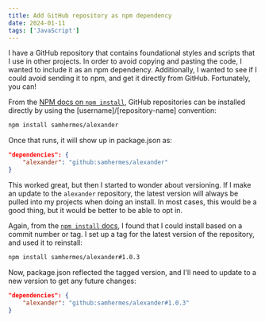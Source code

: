 ```yaml
---
title: Add GitHub repository as npm dependency
date: 2024-01-11
tags: ['JavaScript']
---
```

I have a GitHub repository that contains foundational styles and scripts that I use in other projects. In order to avoid copying and pasting the code, I wanted to include it as an npm dependency. Additionally, I wanted to see if I could avoid sending it to npm, and get it directly from GitHub. Fortunately, you can!

From the [NPM docs on `npm install`](https://docs.npmjs.com/cli/v9/commands/npm-install), GitHub repositories can be installed directly by using the [username]/[repository-name] convention:

```bash
npm install samhermes/alexander
```

Once that runs, it will show up in package.json as:

```json
"dependencies": {
	"alexander": "github:samhermes/alexander"
}
```

This worked great, but then I started to wonder about versioning. If I make an update to the `alexander` repository, the latest version will always be pulled into my projects when doing an install. In most cases, this would be a good thing, but it would be better to be able to opt in.

Again, from the [`npm install` docs](https://docs.npmjs.com/cli/v9/commands/npm-install), I found that I could install based on a commit number or tag. I set up a tag for the latest version of the repository, and used it to reinstall:

```bash
npm install samhermes/alexander#1.0.3
```

Now, package.json reflected the tagged version, and I'll need to update to a new version to get any future changes:

```json
"dependencies": {
	"alexander": "github:samhermes/alexander#1.0.3"
}
```